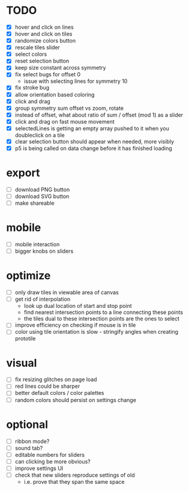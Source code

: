 # TODO

- [x] hover and click on lines
- [x] hover and click on tiles
- [x] randomize colors button
- [x] rescale tiles slider
- [x] select colors
- [x] reset selection button
- [x] keep size constant across symmetry
- [x] fix select bugs for offset 0
	- issue with selecting lines for symmetry 10
- [x] fix stroke bug
- [x] allow orientation based coloring
- [x] click and drag
- [x] group symmetry sum offset vs zoom, rotate
- [x] instead of offset, what about ratio of sum / offset (mod 1) as a slider
- [x] click and drag on fast mouse movement
- [x] selectedLines is getting an empty array pushed to it when you doubleclick on a tile
- [x] clear selection button should appear when needed, more visibly
- [x] p5 is being called on data change before it has finished loading

# export
- [ ] download PNG button
- [ ] download SVG button
- [ ] make shareable

# mobile
- [ ] mobile interaction
- [ ] bigger knobs on sliders

# optimize
- [ ] only draw tiles in viewable area of canvas
- [ ] get rid of interpolation
	- look up dual location of start and stop point
	- find nearest intersection points to a line connecting these points
	- the tiles dual to these intersection points are the ones to select
- [ ] improve efficiency on checking if mouse is in tile
- [ ] color using tile orientation is slow
        - stringify angles when creating prototile

# visual
- [ ] fix resizing glitches on page load
- [ ] red lines could be sharper
- [ ] better default colors / color palettes
- [ ] random colors should persist on settings change

# optional
- [ ] ribbon mode?
- [ ] sound tab?
- [ ] editable numbers for sliders
- [ ] can clicking be more obvious?
- [ ] improve settings UI
- [ ] check that new sliders reproduce settings of old
	- i.e. prove that they span the same space
